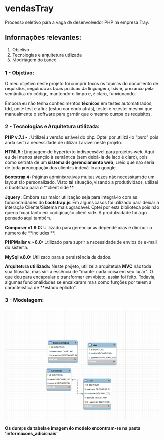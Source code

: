 # vendasTray
Processo seletivo para a vaga de desenvolvedor PHP na empresa Tray.

## Informações relevantes:

1. Objetivo
2. Tecnologias e arquitetura utilizada
3. Modelagem do banco


### 1 - Objetivo:

O meu objetivo neste projeto foi cumprir todos os tópicos do documento de requisitos, seguindo as boas práticas da linguagem, isto é, prezando pela semântica do código, mantendo-o limpo e, é claro, funcionando.

Embora eu não tenha conhecimentos **técnicos** em testes automatizados, tdd, unity test e afins (estou correndo atrás), testei e retestei mesmo que manualmente o software para garntir que o mesmo cumpa os requisitos.

### 2 - Tecnologias e Arquitetura utilizada:

**PHP v.7.3~ :** Utilizei a versão estável do php. Optei por utilizá-lo "puro" pois anda senti a necessidade de utilizar Laravel neste projeto.

**HTML5 :** Linguagem de hypertexto indispensável para projetos web. Aqui eu dei menos atenção à semântica (sem deixá-la de lado é claro), pois como se trata de um **sistema de gerenciamento web**, creio que nao seria de toda preocupação dos clientes indexá-lo ao google.

**Bootstrap 4:** Páginas administrativas muitas vezes não necessitam de um layout tão personalizado. Visto tal situação, visando a produtividade, utilizei o bootstrap para o **client side **.

**Jquery :** Embora sua maior utilização seja para integrá-lo com as funcionalidades do **bootstrap.js**. Em alguns casos foi utilizado para deixar a interação Cliente/Sistema mais agradável. Optei por esta biblioteca pois não queria focar tanto em codigicação client side. A produtividade foi algo pensado aqui também.

**Composer v1.9.0:** Utilizado para gerenciar as dependências e diminuir o número de **includes **.

**PHPMailer v.~6.0:** Utilizado para suprir a necessidade de envios de e-mail do sistema.

**MySql v.8.0:** Utilizado para a persistência de dados.

**Arquitetura utiilizada:** Neste projeto, utilizei a arquitetura **MVC** não toda sua filosofia, mas sim a essência de "manter cada coisa em seu lugar". O que deu para encapsular e transformar em objeto, assim foi feito. Todavia, algumas funcionalidades se encaixaram mais como funções por terem a característica de **estado eplícito".

### 3 - Modelagem:

![](/informacoes_adicionais/modelo.png)


**Os dumps da tabela e imagem do modelo encontram-se na pasta 'informacoes_adicionais'**




